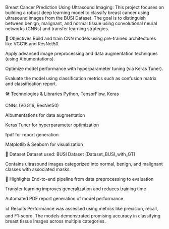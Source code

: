 Breast Cancer Prediction Using Ultrasound Imaging: 
This project focuses on building a robust deep learning model to classify breast cancer using ultrasound images from the BUSI Dataset. The goal is to distinguish between benign, malignant, and normal tissue using convolutional neural networks (CNNs) and transfer learning strategies.

📌 Objectives
Build and train CNN models using pre-trained architectures like VGG16 and ResNet50.

Apply advanced image preprocessing and data augmentation techniques (using Albumentations).

Optimize model performance with hyperparameter tuning (via Keras Tuner).

Evaluate the model using classification metrics such as confusion matrix and classification report.

🛠️ Technologies & Libraries
Python, TensorFlow, Keras

CNNs (VGG16, ResNet50)

Albumentations for data augmentation

Keras Tuner for hyperparameter optimization

fpdf for report generation

Matplotlib & Seaborn for visualization

📁 Dataset
Dataset used: BUSI Dataset (Dataset_BUSI_with_GT)

Contains ultrasound images categorized into normal, benign, and malignant classes with associated masks.

🚀 Highlights
End-to-end pipeline from data preprocessing to evaluation

Transfer learning improves generalization and reduces training time

Automated PDF report generation of model performance

📊 Results
Performance was assessed using metrics like precision, recall, and F1-score. The models demonstrated promising accuracy in classifying breast tissue images across multiple categories.
